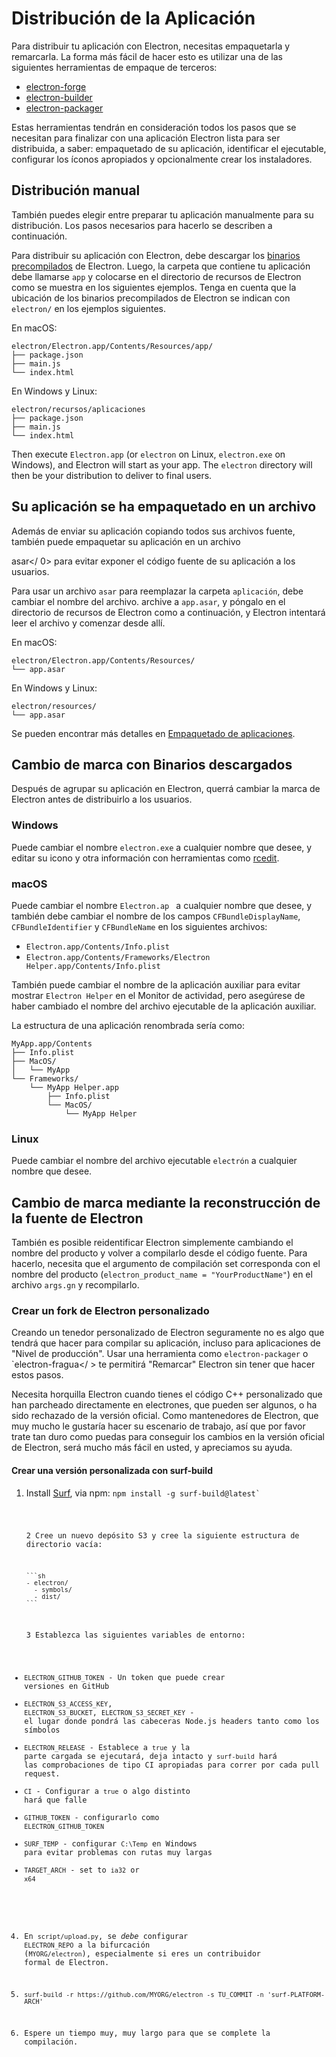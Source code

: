 # Distribución de la Aplicación

Para distribuir tu aplicación con Electron, necesitas empaquetarla y remarcarla. La forma más fácil de hacer esto es utilizar una de las siguientes herramientas de empaque de terceros:

* [electron-forge](https://github.com/electron-userland/electron-forge)
* [electron-builder](https://github.com/electron-userland/electron-builder)
* [electron-packager](https://github.com/electron/electron-packager)

Estas herramientas tendrán en consideración todos los pasos que se necesitan para finalizar con una aplicación Electron lista para ser distribuida, a saber: empaquetado de su aplicación, identificar el ejecutable, configurar los íconos apropiados y opcionalmente crear los instaladores.

## Distribución manual
También puedes elegir entre preparar tu aplicación manualmente para su distribución. Los pasos necesarios para hacerlo se describen a continuación.

Para distribuir su aplicación con Electron, debe descargar los [binarios precompilados](https://github.com/electron/electron/releases) de Electron. Luego, la carpeta que contiene tu aplicación debe llamarse `app` y colocarse en el directorio de recursos de Electron como se muestra en los siguientes ejemplos. Tenga en cuenta que la ubicación de los binarios precompilados de Electron se indican con `electron/` en los ejemplos siguientes.

En macOS:

```plaintext
electron/Electron.app/Contents/Resources/app/
├── package.json
├── main.js
└── index.html
```

En Windows y Linux:

```plaintext
electron/recursos/aplicaciones
├── package.json
├── main.js
└── index.html
```

Then execute `Electron.app` (or `electron` on Linux, `electron.exe` on Windows), and Electron will start as your app. The `electron` directory will then be your distribution to deliver to final users.

## Su aplicación se ha empaquetado en un archivo

Además de enviar su aplicación copiando todos sus archivos fuente, también puede empaquetar su aplicación en un archivo

asar</ 0> para evitar exponer el código fuente de su aplicación a los usuarios.</p> 

Para usar un archivo `asar` para reemplazar la carpeta `aplicación`, debe cambiar el nombre del archivo. archive a `app.asar`, y póngalo en el directorio de recursos de Electron como a continuación, y Electron intentará leer el archivo y comenzar desde allí.

En macOS:



```plaintext
electron/Electron.app/Contents/Resources/
└── app.asar
```


En Windows y Linux:



```plaintext
electron/resources/
└── app.asar
```


Se pueden encontrar más detalles en [Empaquetado de aplicaciones](application-packaging.md).



## Cambio de marca con Binarios descargados

Después de agrupar su aplicación en Electron, querrá cambiar la marca de Electron antes de distribuirlo a los usuarios.



### Windows

Puede cambiar el nombre `electron.exe` a cualquier nombre que desee, y editar su icono y otra información con herramientas como [rcedit](https://github.com/atom/rcedit).



### macOS

Puede cambiar el nombre `Electron.ap ` a cualquier nombre que desee, y también debe cambiar el nombre de los campos `CFBundleDisplayName`, `CFBundleIdentifier` y `CFBundleName` en los siguientes archivos:

* `Electron.app/Contents/Info.plist`
* `Electron.app/Contents/Frameworks/Electron Helper.app/Contents/Info.plist`

También puede cambiar el nombre de la aplicación auxiliar para evitar mostrar `Electron Helper` en el Monitor de actividad, pero asegúrese de haber cambiado el nombre del archivo ejecutable de la aplicación auxiliar.

La estructura de una aplicación renombrada sería como:



```plaintext
MyApp.app/Contents
├── Info.plist
├── MacOS/
│   └── MyApp
└── Frameworks/
    └── MyApp Helper.app
        ├── Info.plist
        └── MacOS/
            └── MyApp Helper
```




### Linux

Puede cambiar el nombre del archivo ejecutable `electrón` a cualquier nombre que desee.



## Cambio de marca mediante la reconstrucción de la fuente de Electron

También es posible reidentificar Electron simplemente cambiando el nombre del producto y volver a compilarlo desde el código fuente. Para hacerlo, necesita que el argumento de compilación set corresponda con el nombre del producto (`electron_product_name = "YourProductName"`) en el archivo `args.gn` y recompilarlo.



### Crear un fork de Electron personalizado

Creando un tenedor personalizado de Electron seguramente no es algo que tendrá que hacer para compilar su aplicación, incluso para aplicaciones de "Nivel de producción". Usar una herramienta como `electron-packager` o `electron-fragua</ > te permitirá "Remarcar" Electron sin tener que hacer estos pasos.</p>

<p spaces-before="0">Necesita horquilla Electron cuando tienes el código C++ personalizado que han parcheado directamente en electrones, que pueden ser algunos, o ha sido rechazado de la versión oficial. Como mantenedores de Electron, que muy mucho le gustaría hacer su escenario de trabajo, así que por favor trate tan duro como puedas para conseguir los cambios en la versión oficial de Electron, será mucho más fácil en usted, y apreciamos su ayuda.</p>

<h4 spaces-before="0">Crear una versión personalizada con surf-build</h4>

<ol start="1">
<li><p spaces-before="0">Install <a href="https://github.com/surf-build/surf">Surf</a>, via npm:
<code>npm install -g surf-build@latest`</li> 

2 Cree un nuevo depósito S3 y cree la siguiente estructura de directorio vacía: 
  
  

    ```sh
    - electron/
      - symbols/
      - dist/
    ```


3 Establezca las siguientes variables de entorno:</ol> 

  * `ELECTRON_GITHUB_TOKEN` - Un token que puede crear versiones en GitHub
  * `ELECTRON_S3_ACCESS_KEY`, `ELECTRON_S3_BUCKET`, `ELECTRON_S3_SECRET_KEY` - el lugar donde pondrá las cabeceras Node.js headers tanto como los símbolos
  * `ELECTRON_RELEASE` - Establece a `true` y la parte cargada se ejecutará, deja intacto y `surf-build` hará las comprobaciones de tipo CI apropiadas para correr por cada pull request.
  * `CI` - Configurar a `true` o algo distinto hará que falle
  * `GITHUB_TOKEN` - configurarlo como `ELECTRON_GITHUB_TOKEN`
  * `SURF_TEMP` - configurar `C:\Temp` en Windows para evitar problemas con rutas muy largas
  * `TARGET_ARCH` - set to `ia32` or `x64`

4. En `script/upload.py`, se _debe_ configurar `ELECTRON_REPO` a la bifurcación (`MYORG/electron`), especialmente si eres un contribuidor formal de Electron.

5. `surf-build -r https://github.com/MYORG/electron -s TU_COMMIT -n 'surf-PLATFORM-ARCH'`

6. Espere un tiempo muy, muy largo para que se complete la compilación.
